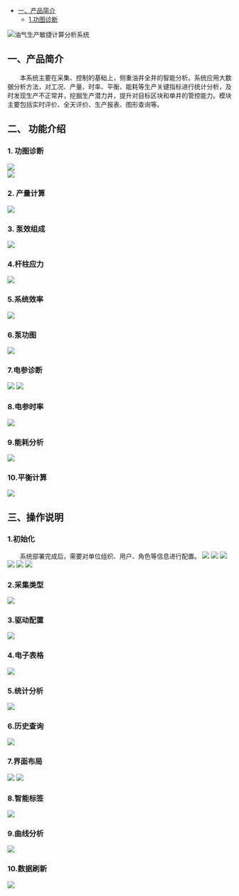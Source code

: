 * [一、产品简介](一、产品简介)
  * [1.功图诊断](1.功图诊断)

![油气生产敏捷计算分析系统](https://github.com/JinneePro/AP/blob/master/01.%E7%94%A8%E6%88%B7%E7%99%BB%E5%BD%95.png?raw=true)
## 一、产品简介
&emsp;&emsp;本系统主要在采集、控制的基础上，侧重油井全井的智能分析。系统应用大数据分析方法，对工况、产量、时率、平衡、能耗等生产关键指标进行统计分析，及时发现生产不正常井，挖掘生产潜力井，提升对目标区块和单井的管控能力。模块主要包括实时评价、全天评价、生产报表、图形查询等。
## 二、 功能介绍
### 1. 功图诊断
![](https://github.com/JinneePro/AP/blob/master/image/01.png?raw=true)  
![](https://github.com/JinneePro/AP/blob/master/image/02.png?raw=true)  
### 2. 产量计算
![](https://github.com/JinneePro/AP/blob/master/image/03.png?raw=true)  
### 3. 泵效组成  
![](https://github.com/JinneePro/AP/blob/master/image/04.png?raw=true)  
### 4.杆柱应力
![](https://github.com/JinneePro/AP/blob/master/image/05.png?raw=true)
### 5.系统效率  
![](https://github.com/JinneePro/AP/blob/master/image/06.png?raw=true)
### 6.泵功图
![](https://github.com/JinneePro/AP/blob/master/image/07.png?raw=true)
### 7.电参诊断
![](https://github.com/JinneePro/AP/blob/master/image/08.png?raw=true)
![](https://github.com/JinneePro/AP/blob/master/image/09.png?raw=true)
### 8.电参时率
![](https://github.com/JinneePro/AP/blob/master/image/10.png?raw=true)
### 9.能耗分析
![](https://github.com/JinneePro/AP/blob/master/image/11.png?raw=true)
### 10.平衡计算
![](https://github.com/JinneePro/AP/blob/master/image/12.png?raw=true)  
## 三、操作说明
### 1.初始化
&emsp;&emsp;系统部署完成后，需要对单位组织、用户、角色等信息进行配置。
![](https://github.com/JinneePro/AP/blob/master/image/13.png?raw=true)
![](https://github.com/JinneePro/AP/blob/master/image/14.png?raw=true) 
![](https://github.com/JinneePro/AP/blob/master/image/15.png?raw=true) 
![](https://github.com/JinneePro/AP/blob/master/image/16.png?raw=true) 
![](https://github.com/JinneePro/AP/blob/master/image/17.png?raw=true) 
![](https://github.com/JinneePro/AP/blob/master/image/18.png?raw=true)
### 2.采集类型
![](https://github.com/JinneePro/AP/blob/master/image/19.png?raw=true)
### 3.驱动配置
![](https://github.com/JinneePro/AP/blob/master/image/20.png?raw=true) 
### 4.电子表格
![](https://github.com/JinneePro/AP/blob/master/image/21.png?raw=true) 
### 5.统计分析
![](https://github.com/JinneePro/AP/blob/master/image/22.png?raw=true) 
### 6.历史查询
![](https://github.com/JinneePro/AP/blob/master/image/23.png?raw=true) 
### 7.界面布局
![](https://github.com/JinneePro/AP/blob/master/image/24.png?raw=true) 
![](https://github.com/JinneePro/AP/blob/master/image/25.png?raw=true)
### 8.智能标签
![](https://github.com/JinneePro/AP/blob/master/image/26.png?raw=true) 
### 9.曲线分析
![](https://github.com/JinneePro/AP/blob/master/image/27.png?raw=true)
### 10.数据刷新
![](https://github.com/JinneePro/AP/blob/master/image/28.png?raw=true) 

